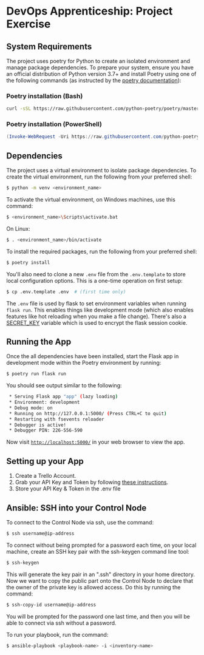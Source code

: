 # DevOps Apprenticeship: Project Exercise

## System Requirements

The project uses poetry for Python to create an isolated environment and manage package dependencies. To prepare your system, ensure you have an official distribution of Python version 3.7+ and install Poetry using one of the following commands (as instructed by the [poetry documentation](https://python-poetry.org/docs/#system-requirements)):

### Poetry installation (Bash)

```bash
curl -sSL https://raw.githubusercontent.com/python-poetry/poetry/master/install-poetry.py | python -
```

### Poetry installation (PowerShell)

```powershell
(Invoke-WebRequest -Uri https://raw.githubusercontent.com/python-poetry/poetry/master/install-poetry.py -UseBasicParsing).Content | python -
```

## Dependencies

The project uses a virtual environment to isolate package dependencies. To create the virtual environment, run the following from your preferred shell:

```bash
$ python -m venv <environment_name>
```

To activate the virtual environment, on Windows machines, use this command:

```bash
$ <environment_name>\Scripts\activate.bat
```

On Linux:

```bash
$ . <environment_name>/bin/activate
```

To install the required packages, run the following from your preferred shell:

```bash
$ poetry install
```

You'll also need to clone a new `.env` file from the `.env.template` to store local configuration options. This is a one-time operation on first setup:

```bash
$ cp .env.template .env  # (first time only)
```

The `.env` file is used by flask to set environment variables when running `flask run`. This enables things like development mode (which also enables features like hot reloading when you make a file change). There's also a [SECRET_KEY](https://flask.palletsprojects.com/en/1.1.x/config/#SECRET_KEY) variable which is used to encrypt the flask session cookie.

## Running the App

Once the all dependencies have been installed, start the Flask app in development mode within the Poetry environment by running:
```bash
$ poetry run flask run
```

You should see output similar to the following:
```bash
 * Serving Flask app "app" (lazy loading)
 * Environment: development
 * Debug mode: on
 * Running on http://127.0.0.1:5000/ (Press CTRL+C to quit)
 * Restarting with fsevents reloader
 * Debugger is active!
 * Debugger PIN: 226-556-590
```
Now visit [`http://localhost:5000/`](http://localhost:5000/) in your web browser to view the app.

## Setting up your App

1. Create a Trello Account.
2. Grab your API Key and Token by following [these instructions](https://trello.com/app-key).
3. Store your API Key & Token in the .env file

## Ansible: SSH into your Control Node

To connect to the Control Node via ssh, use the command:
```bash
$ ssh username@ip-address
```

To connect without being prompted for a password each time, on your local machine, create an SSH key pair with the ssh-keygen command line tool:
```bash
$ ssh-keygen
```

This will generate the key pair in an ".ssh" directory in your home directory. Now we want to copy the public part onto the Control Node to declare that the owner of the private key is allowed access. Do this by running the command:
```bash
$ ssh-copy-id username@ip-address
```

You will be prompted for the password one last time, and then you will be able to connect via ssh without a password.

To run your playbook, run the command: 
```bash
$ ansible-playbook <playbook-name> -i <inventory-name>
```


